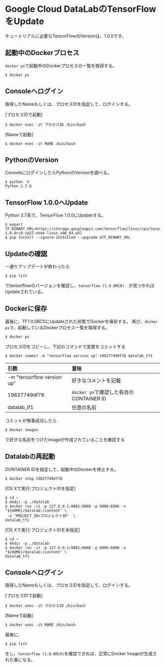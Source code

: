 # Google Cloud DataLabのTensorFlowをUpdate

チュートリアルに必要なTensorFlowのVersionは、1.0.0です。

## 起動中のDockerプロセス

`docker ps`で起動中のDockerプロセスの一覧を取得する。

```shell
$ docker ps
```

## Consoleへログイン

取得したNameもしくは、プロセスIDを指定して、ログインする。


[プロセスIDで起動]
```shell
$ docker exec -it プロセスID /bin/bash
```

[Nameで起動]
```shell
$ docker exec -it MAME /bin/bash
```

## PythonのVersion

ConsoleにログインしたらPythonのVersionを調べる。

```shell
$ python -V      
Python 2.7.9
```

## TensorFlow 1.0.0へUpdate

Python 2.7系で、TensorFlow 1.0.0にUpdateする。


```shell
$ export TF_BINARY_URL=https://storage.googleapis.com/tensorflow/linux/cpu/tensorflow-1.0.0rc0-cp27-none-linux_x86_64.whl
$ pip install --ignore-installed --upgrade $TF_BINARY_URL
```

## Updateの確認

一通りアップデートが終わったら
```shell
$ pip list
```
でtensorflowのバージョンを確認し、`tensorflow (1.0.0RC0)`　が見つかればUpdateされている。

## Dockerに保存

最後に、TF1.0.0RC0にUpdateされた状態でDockerを保存する。
再び、`docker ps`で、起動しているDockerプロセス一覧を取得する。

```shell
$ docker ps
```

プロセスIDをコピーし、下記のコマンドで変更をコミットする

```shell
$ docker commit -m "tensorflow version up" 19627749df78 datalab_tf1
```

|引数|意味|
|:--|:--|
|-m "tensorflow version up" | 好きなコメントを記載|
|19627749df78| `docker ps`で確認した各自のCONTAINER ID|
|datalab_tf1|任意の名前|

コミットが無事成功したら
```shell
$ docker images
```
で好きな名前をつけたimageが作成されていることを確認する

## Datalabの再起動

DONTAINER IDを指定して、起動中のDockerを停止する。

```shell
$ docker stop 19627749df78
```

[OS Xで実行:プロジェクトIDを指定]
```shell
$ cd ~
$ mkdir -p ./datalab
$ docker run -it -p 127.0.0.1:8081:8080 -p 6006:6006 -v "${HOME}/datalab:/content" \
 -e "PROJECT_ID=プロジェクトID"  \
datalab_tf1
```

[OS Xで実行:プロジェクトIDを未指定]
```shell
$ cd ~
$ mkdir -p ./datalab
$ docker run -it -p 127.0.0.1:8081:8080 -p 6006:6006 -v "${HOME}/datalab:/content" \
datalab_tf1
```
## Consoleへログイン

取得したNameもしくは、プロセスIDを指定して、ログインする。


[プロセスIDで起動]
```shell
$ docker exec -it プロセスID /bin/bash
```

[Nameで起動]
```shell
$ docker exec -it MAME /bin/bash
```

最後に、
```shell
$ pip list
```
をし、`tensorflow (1.0.0RC0)`を確認できれば、正常にDocker Imageが生成された事になる。
